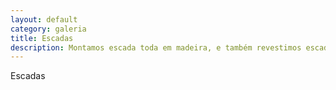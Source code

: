 ```yaml
---
layout: default
category: galeria
title: Escadas
description: Montamos escada toda em madeira, e também revestimos escadas de concreto.
---
```


Escadas